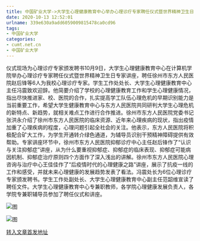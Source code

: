 ```yaml
---
title: 中国矿业大学->大学生心理健康教育中心举办心理诊疗专家聘任仪式暨世界精神卫生日专家讲座 | cumt.net.cn
date: 2020-10-13 12:52:01
urlname: 339e630a9add6059009815478ca0cd96
tags: 
- 中国矿业大学
categories:
- cumt.net.cn
- 中国矿业大学
---
```

仪式现场为心理诊疗专家颁发聘书10月9日，大学生心理健康教育中心在计算机学院举办心理诊疗专家聘任仪式暨世界精神卫生日专家讲座，聘任徐州市东方人民医院赵后锋等6人为我校心理诊疗专家。学生工作处处长、大学生心理健康教育中心主任冯震致欢迎辞。他简要介绍了学校的心理健康教育工作和学生心理健康情况，指出尽快推进家、校、医院的合作，扎实提高学工队伍心理危机的早期识别能力是当前重要工作，希望大学生健康教育中心与东方人民医院共同研判大学生心理危机的新特点、新趋势，就相关难点工作进行合作推进。徐州市东方人民医院党委书记张洪永介绍了徐州市东方人民医院的临床资源、近年来心理疾病的现状，指出疫情加重了心理疾病的程度，心理问题引起全社会的关注。他表示，东方人民医院将积极配合矿大工作，为学生开通转介绿色通道，为辅导员识别干预精神障碍提供有效帮助。专家讲座环节中，徐州市东方人民医院抑郁诊疗中心主任赵后锋作了“认识与关注抑郁症”讲座，从为什么要重视抑郁症、抑郁症的临床表现、抑郁症可能病因机制、抑郁症治疗原则四个方面作了深入浅出的讲解。徐州市东方人民医院心理咨询与治疗中心王佳佳作了“后疫情时代的心理健康之路”讲座，展示了抗疫一线的工作和感受，并就未来心理健康的发展趋势发表了看法。冯震处长为6位心理诊疗专家颁发聘书。学生工作处副处长、大学生心理健康教育中心副主任范韶维宣读了聘任文件。大学生心理健康教育中心专兼职教师，各学院心理健康发展负责人，各学院专兼职辅导员参加了聘任仪式和讲座。

![图](http://xwzx.cumt.edu.cn/_upload/article/images/95/3d/6b9738b645c7b1f3b1283696baa8/e17c684d-3128-4c68-b39e-92cb11545cf4.png)

![图](http://xwzx.cumt.edu.cn/_upload/article/images/95/3d/6b9738b645c7b1f3b1283696baa8/04b297a6-50af-4edc-9a7b-25115db481d9.png)

[转入文章首发地址](http://xwzx.cumt.edu.cn/d0/74/c523a577652/page.htm)